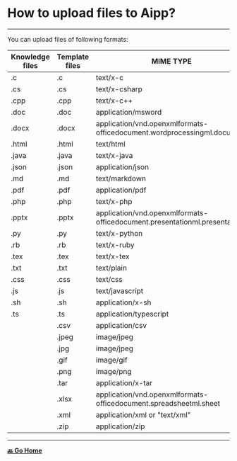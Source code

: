 # How to upload files to Aipp?

---

You can upload files of following formats:

| Knowledge files | Template files | MIME TYPE                                                                 |
| --------------- | -------------- | ------------------------------------------------------------------------- |
| .c              | .c             | text/x-c                                                                  |
| .cs             | .cs            | text/x-csharp                                                             |
| .cpp            | .cpp           | text/x-c++                                                                |
| .doc            | .doc           | application/msword                                                        |
| .docx           | .docx          | application/vnd.openxmlformats-officedocument.wordprocessingml.document   |
| .html           | .html          | text/html                                                                 |
| .java           | .java          | text/x-java                                                               |
| .json           | .json          | application/json                                                          |
| .md             | .md            | text/markdown                                                             |
| .pdf            | .pdf           | application/pdf                                                           |
| .php            | .php           | text/x-php                                                                |
| .pptx           | .pptx          | application/vnd.openxmlformats-officedocument.presentationml.presentation |
| .py             | .py            | text/x-python                                                             |
| .rb             | .rb            | text/x-ruby                                                               |
| .tex            | .tex           | text/x-tex                                                                |
| .txt            | .txt           | text/plain                                                                |
| .css            | .css           | text/css                                                                  |
| .js             | .js            | text/javascript                                                           |
| .sh             | .sh            | application/x-sh                                                          |
| .ts             | .ts            | application/typescript                                                    |
|                 | .csv           | application/csv                                                           |
|                 | .jpeg          | image/jpeg                                                                |
|                 | .jpg           | image/jpeg                                                                |
|                 | .gif           | image/gif                                                                 |
|                 | .png           | image/png                                                                 |
|                 | .tar           | application/x-tar                                                         |
|                 | .xlsx          | application/vnd.openxmlformats-officedocument.spreadsheetml.sheet         |
|                 | .xml           | application/xml or "text/xml"                                             |
|                 | .zip           | application/zip                                                           |

---

[**🔙️ Go Home**](../../home.md)
